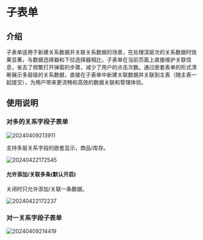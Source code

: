 # 子表单

## 介绍

子表单适用于新建关系数据并关联关系数据的场景，在处理深层次的关系数据时效果显著，与数据选择器和下拉选择器相比，子表单在当前页面上直接维护关联信息，省去了频繁打开弹窗的步骤，减少了用户的点击次数。通过嵌套表单的形式清晰展示多层级的关系数据，直接在子表单中新建关联数据并关联到主表（随主表一起提交），为用户带来更流畅和高效的数据关联和管理体验。

## 使用说明

### 对多的关系字段子表单

![20240409213911](https://static-docs.nocobase.com/20240409213911.png)

支持多层关系字段的嵌套显示，商品/库存。

![20240422172545](https://static-docs.nocobase.com/20240422172545.png)

#### 允许添加/关联多条(默认开启)

关闭时只允许添加/关联一条数据。

![20240422172237](https://static-docs.nocobase.com/20240422172237.png)

### 对一关系字段子表单

![20240409214419](https://static-docs.nocobase.com/20240409214419.png)